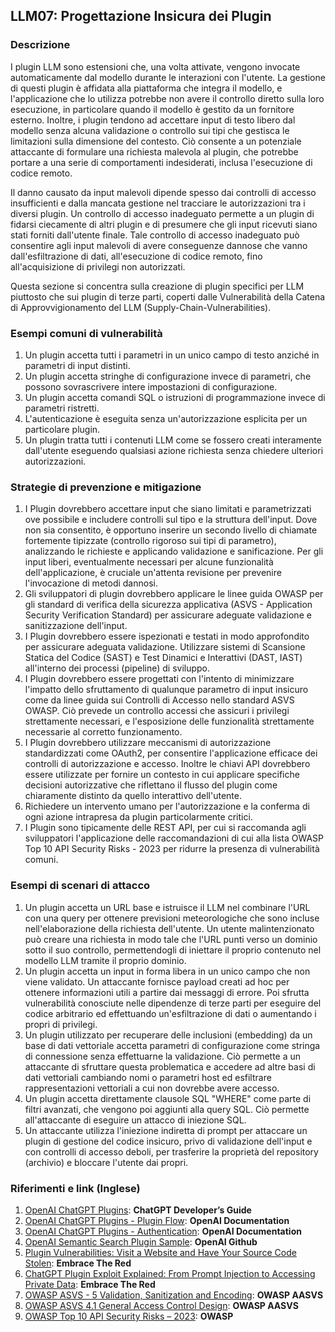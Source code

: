 ## LLM07: Progettazione Insicura dei Plugin

### Descrizione

I plugin LLM sono estensioni che, una volta attivate, vengono invocate automaticamente dal modello durante le interazioni con l'utente. La gestione di questi plugin è affidata alla piattaforma che integra il modello, e l'applicazione che lo utilizza potrebbe non avere il controllo diretto sulla loro esecuzione, in particolare quando il modello è gestito da un fornitore esterno. Inoltre, i plugin tendono ad accettare input di testo libero dal modello senza alcuna validazione o controllo sui tipi che gestisca le limitazioni sulla dimensione del contesto. Ciò consente a un potenziale attaccante di formulare una richiesta malevola al plugin, che potrebbe portare a una serie di comportamenti indesiderati, inclusa l'esecuzione di codice remoto.

Il danno causato da input malevoli dipende spesso dai controlli di accesso insufficienti e dalla mancata gestione nel tracciare le autorizzazioni tra i diversi plugin. Un controllo di accesso inadeguato permette a un plugin di fidarsi ciecamente di altri plugin e di presumere che gli input ricevuti siano stati forniti dall'utente finale. Tale controllo di accesso inadeguato può consentire agli input malevoli di avere conseguenze dannose che vanno dall'esfiltrazione di dati, all'esecuzione di codice remoto, fino all'acquisizione di privilegi non autorizzati.

Questa sezione si concentra sulla creazione di plugin specifici per LLM piuttosto che sui plugin di terze parti, coperti dalle Vulnerabilità della Catena di Approvvigionamento del LLM (Supply-Chain-Vulnerabilities).

### Esempi comuni di vulnerabilità

1. Un plugin accetta tutti i parametri in un unico campo di testo anziché in parametri di input distinti.
2. Un plugin accetta stringhe di configurazione invece di parametri, che possono sovrascrivere intere impostazioni di configurazione.
3. Un plugin accetta comandi SQL o istruzioni di programmazione invece di parametri ristretti.
4. L'autenticazione è eseguita senza un'autorizzazione esplicita per un particolare plugin.
5. Un plugin tratta tutti i contenuti LLM come se fossero creati interamente dall'utente eseguendo qualsiasi azione richiesta senza chiedere ulteriori autorizzazioni.

### Strategie di prevenzione e mitigazione

1. I Plugin dovrebbero accettare input che siano limitati e parametrizzati ove possibile e includere controlli sul tipo e la struttura dell'input. Dove non sia consentito, è opportuno inserire un secondo livello di chiamate fortemente tipizzate (controllo rigoroso sui tipi di parametro), analizzando le richieste e applicando validazione e sanificazione. Per gli input liberi, eventualmente necessari per alcune funzionalità dell'applicazione, è cruciale un'attenta revisione per prevenire l'invocazione di metodi dannosi.
2. Gli sviluppatori di plugin dovrebbero applicare le linee guida OWASP per gli standard di verifica della sicurezza applicativa (ASVS - Application Security Verification Standard) per assicurare adeguate validazione e sanitizzazione dell'input.
3. I Plugin dovrebbero essere ispezionati e testati in modo approfondito per assicurare adeguata validazione. Utilizzare sistemi di Scansione Statica del Codice (SAST) e Test Dinamici e Interattivi (DAST, IAST) all'interno dei processi (pipeline) di sviluppo.
4. I Plugin dovrebbero essere progettati con l'intento di minimizzare l'impatto dello sfruttamento di qualunque parametro di input insicuro come da linee guida sui Controlli di Accesso nello standard ASVS OWASP. Ciò prevede un controllo accessi che assicuri i privilegi strettamente necessari, e l'esposizione delle funzionalità strettamente necessarie al corretto funzionamento.
5. I Plugin dovrebbero utilizzare meccanismi di autorizzazione standardizzati come OAuth2, per consentire l'applicazione efficace dei controlli di autorizzazione e accesso. Inoltre le chiavi API dovrebbero essere utilizzate per fornire un contesto in cui applicare specifiche decisioni autorizzative che riflettano il flusso del plugin come chiaramente distinto da quello interattivo dell'utente.
6. Richiedere un intervento umano per l'autorizzazione e la conferma di ogni azione intrapresa da plugin particolarmente critici.
7. I Plugin sono tipicamente delle REST API, per cui si raccomanda agli sviluppatori l'applicazione delle raccomandazioni di cui alla lista OWASP Top 10 API Security Risks - 2023 per ridurre la presenza di vulnerabilità comuni.

### Esempi di scenari di attacco

1. Un plugin accetta un URL base e istruisce il LLM nel combinare l'URL con una query per ottenere previsioni meteorologiche che sono incluse nell'elaborazione della richiesta dell'utente. Un utente malintenzionato può creare una richiesta in modo tale che l'URL punti verso un dominio sotto il suo controllo, permettendogli di iniettare il proprio contenuto nel modello LLM tramite il proprio dominio.
2. Un plugin accetta un input in forma libera in un unico campo che non viene validato. Un attaccante fornisce payload creati ad hoc per ottenere informazioni utili a partire dai messaggi di errore. Poi sfrutta vulnerabilità conosciute nelle dipendenze di terze parti per eseguire del codice arbitrario ed effettuando un'esfiltrazione di dati o aumentando i propri di privilegi.
3. Un plugin utilizzato per recuperare delle inclusioni (embedding) da un base di dati vettoriale accetta parametri di configurazione come stringa di connessione senza effettuarne la validazione. Ciò permette a un attaccante di sfruttare questa problematica e accedere ad altre basi di dati vettoriali cambiando nomi o parametri host ed esfiltrare rappresentazioni vettoriali a cui non dovrebbe avere accesso.
4. Un plugin accetta direttamente clausole SQL "WHERE" come parte di filtri avanzati, che vengono poi aggiunti alla query SQL. Ciò permette all'attaccante di eseguire un attacco di iniezione SQL.
5. Un attaccante utilizza l'iniezione indiretta di prompt per attaccare un plugin di gestione del codice insicuro, privo di validazione dell'input e con controlli di accesso deboli, per trasferire la proprietà del repository (archivio) e bloccare l'utente dai propri.

### Riferimenti e link (Inglese)

1. [OpenAI ChatGPT Plugins](https://platform.openai.com/docs/plugins/introduction): **ChatGPT Developer’s Guide**
2. [OpenAI ChatGPT Plugins - Plugin Flow](https://platform.openai.com/docs/plugins/introduction/plugin-flow): **OpenAI Documentation**
3. [OpenAI ChatGPT Plugins - Authentication](https://platform.openai.com/docs/plugins/authentication/service-level): **OpenAI Documentation**
4. [OpenAI Semantic Search Plugin Sample](https://github.com/openai/chatgpt-retrieval-plugin): **OpenAI Github**
5. [Plugin Vulnerabilities: Visit a Website and Have Your Source Code Stolen](https://embracethered.com/blog/posts/2023/chatgpt-plugin-vulns-chat-with-code/): **Embrace The Red**
6. [ChatGPT Plugin Exploit Explained: From Prompt Injection to Accessing Private Data](https://embracethered.com/blog/posts/2023/chatgpt-cross-plugin-request-forgery-and-prompt-injection./): **Embrace The Red**
7. [OWASP ASVS - 5 Validation, Sanitization and Encoding](https://owasp-aasvs4.readthedocs.io/en/latest/V5.html#validation-sanitization-and-encoding): **OWASP AASVS**
8. [OWASP ASVS 4.1 General Access Control Design](https://owasp-aasvs4.readthedocs.io/en/latest/V4.1.html#general-access-control-design): **OWASP AASVS**
9. [OWASP Top 10 API Security Risks – 2023](https://owasp.org/API-Security/editions/2023/en/0x11-t10/): **OWASP**
